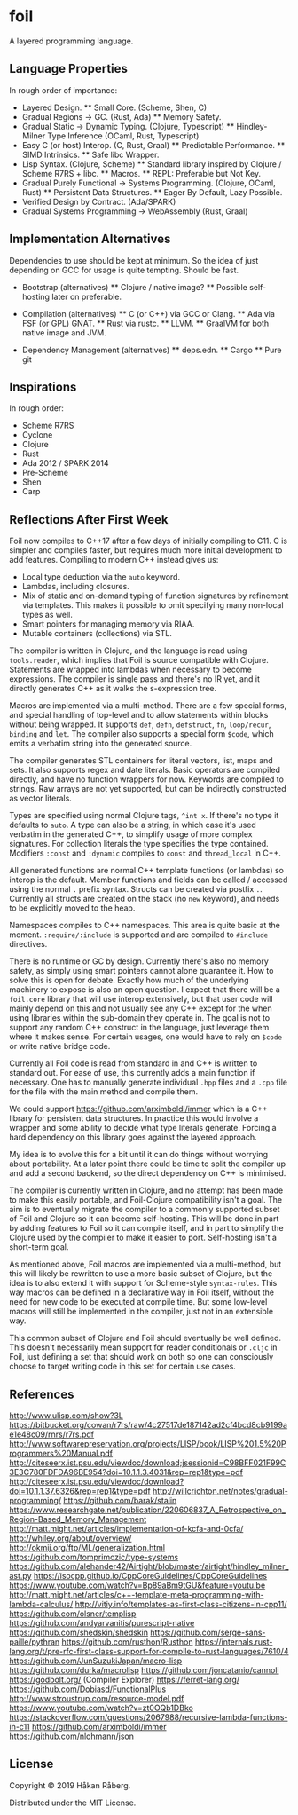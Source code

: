 # foil

A layered programming language.

## Language Properties

In rough order of importance:

* Layered Design.
** Small Core. (Scheme, Shen, C)
* Gradual Regions -> GC. (Rust, Ada)
** Memory Safety.
* Gradual Static -> Dynamic Typing. (Clojure, Typescript)
** Hindley-Milner Type Inference (OCaml, Rust, Typescript)
* Easy C (or host) Interop. (C, Rust, Graal)
** Predictable Performance.
** SIMD Intrinsics.
** Safe libc Wrapper.
* Lisp Syntax. (Clojure, Scheme)
** Standard library inspired by Clojure / Scheme R7RS + libc.
** Macros.
** REPL: Preferable but Not Key.
* Gradual Purely Functional -> Systems Programming. (Clojure, OCaml, Rust)
** Persistent Data Structures.
** Eager By Default, Lazy Possible.
* Verified Design by Contract. (Ada/SPARK)
* Gradual Systems Programming -> WebAssembly (Rust, Graal)

## Implementation Alternatives

Dependencies to use should be kept at minimum. So the idea of just
depending on GCC for usage is quite tempting. Should be fast.

* Bootstrap (alternatives)
** Clojure / native image?
** Possible self-hosting later on preferable.

* Compilation (alternatives)
** C (or C++) via GCC or Clang.
** Ada via FSF (or GPL) GNAT.
** Rust via rustc.
** LLVM.
** GraalVM for both native image and JVM.

* Dependency Management (alternatives)
** deps.edn.
** Cargo
** Pure git

## Inspirations

In rough order:

* Scheme R7RS
* Cyclone
* Clojure
* Rust
* Ada 2012 / SPARK 2014
* Pre-Scheme
* Shen
* Carp

## Reflections After First Week

Foil now compiles to C++17 after a few days of initially compiling to
C11. C is simpler and compiles faster, but requires much more initial
development to add features. Compiling to modern C++ instead gives us:

* Local type deduction via the `auto` keyword.
* Lambdas, including closures.
* Mix of static and on-demand typing of function signatures by
  refinement via templates. This makes it possible to omit specifying
  many non-local types as well.
* Smart pointers for managing memory via RIAA.
* Mutable containers (collections) via STL.

The compiler is written in Clojure, and the language is read using
`tools.reader`, which implies that Foil is source compatible with
Clojure. Statements are wrapped into lambdas when necessary to become
expressions. The compiler is single pass and there's no IR yet, and it
directly generates C++ as it walks the s-expression tree.

Macros are implemented via a multi-method. There are a few special
forms, and special handling of top-level and to allow statements
within blocks without being wrapped. It supports `def`, `defn`,
`defstruct`, `fn`, `loop/recur`, `binding` and `let`. The compiler
also supports a special form `$code`, which emits a verbatim string
into the generated source.

The compiler generates STL containers for literal vectors, list, maps
and sets. It also supports regex and date literals. Basic operators
are compiled directly, and have no function wrappers for now. Keywords
are compiled to strings. Raw arrays are not yet supported, but can be
indirectly constructed as vector literals.

Types are specified using normal Clojure tags, `^int x`. If there's no
type it defaults to `auto`. A type can also be a string, in which case
it's used verbatim in the generated C++, to simplify usage of more
complex signatures. For collection literals the type specifies the
type contained. Modifiers `:const` and `:dynamic` compiles to `const`
and `thread_local` in C++.

All generated functions are normal C++ template functions (or lambdas)
so interop is the default. Member functions and fields can be called /
accessed using the normal `.` prefix syntax. Structs can be created
via postfix `.`. Currently all structs are created on the stack (no
`new` keyword), and needs to be explicitly moved to the heap.

Namespaces compiles to C++ namespaces. This area is quite basic at the
moment. `:require/:include` is supported and are compiled to
`#include` directives.

There is no runtime or GC by design. Currently there's also no memory
safety, as simply using smart pointers cannot alone guarantee it. How
to solve this is open for debate. Exactly how much of the underlying
machinery to expose is also an open question. I expect that there will
be a `foil.core` library that will use interop extensively, but that
user code will mainly depend on this and not usually see any C++
except for the when using libraries within the sub-domain they operate
in. The goal is not to support any random C++ construct in the
language, just leverage them where it makes sense. For certain usages,
one would have to rely on `$code` or write native bridge code.

Currently all Foil code is read from standard in and C++ is written to
standard out. For ease of use, this currently adds a main function if
necessary. One has to manually generate individual `.hpp` files and a
`.cpp` file for the file with the main method and compile them.

We could support https://github.com/arximboldi/immer which is a C++
library for persistent data structures. In practice this would involve
a wrapper and some ability to decide what type literals
generate. Forcing a hard dependency on this library goes against the
layered approach.

My idea is to evolve this for a bit until it can do things without
worrying about portability. At a later point there could be time to
split the compiler up and add a second backend, so the direct
dependency on C++ is minimised.

The compiler is currently written in Clojure, and no attempt has been
made to make this easily portable, and Foil-Clojure compatibility
isn't a goal. The aim is to eventually migrate the compiler to a
commonly supported subset of Foil and Clojure so it can become
self-hosting. This will be done in part by adding features to Foil so
it can compile itself, and in part to simplify the Clojure used by the
compiler to make it easier to port. Self-hosting isn't a short-term
goal.

As mentioned above, Foil macros are implemented via a multi-method,
but this will likely be rewritten to use a more basic subset of
Clojure, but the idea is to also extend it with support for
Scheme-style `syntax-rules`. This way macros can be defined in a
declarative way in Foil itself, without the need for new code to be
executed at compile time. But some low-level macros will still be
implemented in the compiler, just not in an extensible way.

This common subset of Clojure and Foil should eventually be well
defined. This doesn't necessarily mean support for reader conditionals
or `.cljc` in Foil, just defining a set that should work on both so
one can consciously choose to target writing code in this set for
certain use cases.

## References

http://www.ulisp.com/show?3L
https://bitbucket.org/cowan/r7rs/raw/4c27517de187142ad2cf4bcd8cb9199ae1e48c09/rnrs/r7rs.pdf
http://www.softwarepreservation.org/projects/LISP/book/LISP%201.5%20Programmers%20Manual.pdf
http://citeseerx.ist.psu.edu/viewdoc/download;jsessionid=C98BFF021F99C3E3C780FDFDA96BE954?doi=10.1.1.3.4031&rep=rep1&type=pdf
http://citeseerx.ist.psu.edu/viewdoc/download?doi=10.1.1.37.6326&rep=rep1&type=pdf
http://willcrichton.net/notes/gradual-programming/
https://github.com/barak/stalin
https://www.researchgate.net/publication/220606837_A_Retrospective_on_Region-Based_Memory_Management
http://matt.might.net/articles/implementation-of-kcfa-and-0cfa/
http://whiley.org/about/overview/
http://okmij.org/ftp/ML/generalization.html
https://github.com/tomprimozic/type-systems
https://github.com/alehander42/Airtight/blob/master/airtight/hindley_milner_ast.py
https://isocpp.github.io/CppCoreGuidelines/CppCoreGuidelines
https://www.youtube.com/watch?v=Bp89aBm9tGU&feature=youtu.be
http://matt.might.net/articles/c++-template-meta-programming-with-lambda-calculus/
http://vitiy.info/templates-as-first-class-citizens-in-cpp11/
https://github.com/olsner/templisp
https://github.com/andyarvanitis/purescript-native
https://github.com/shedskin/shedskin
https://github.com/serge-sans-paille/pythran
https://github.com/rusthon/Rusthon
https://internals.rust-lang.org/t/pre-rfc-first-class-support-for-compile-to-rust-languages/7610/4
https://github.com/JunSuzukiJapan/macro-lisp
https://github.com/durka/macrolisp
https://github.com/joncatanio/cannoli
https://godbolt.org/ (Compiler Explorer)
https://ferret-lang.org/
https://github.com/Dobiasd/FunctionalPlus
http://www.stroustrup.com/resource-model.pdf
https://www.youtube.com/watch?v=zt0OQb1DBko
https://stackoverflow.com/questions/2067988/recursive-lambda-functions-in-c11
https://github.com/arximboldi/immer
https://github.com/nlohmann/json

## License

Copyright © 2019 Håkan Råberg.

Distributed under the MIT License.
